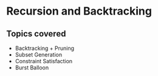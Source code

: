 # Recursion and Backtracking

## Topics covered
- Backtracking + Pruning
- Subset Generation
- Constraint Satisfaction
- Burst Balloon
